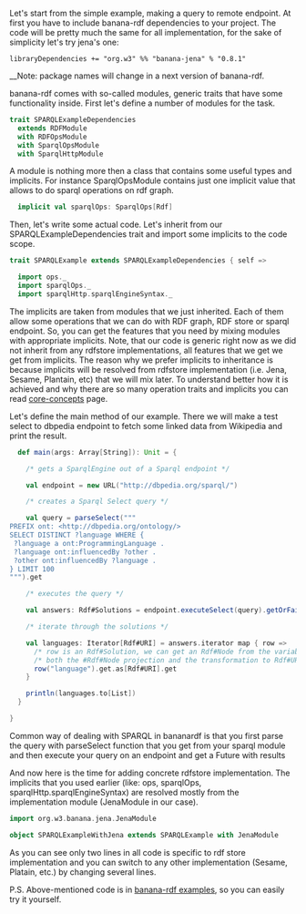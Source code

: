 Let's start from the simple example, making a query to remote endpoint. At first you have to include banana-rdf dependencies to your project. The code will be pretty much the same for all implementation, for the sake of simplicity let's try jena's one:
```
libraryDependencies += "org.w3" %% "banana-jena" % "0.8.1"
```
__Note: package names will change in a next version of banana-rdf.

banana-rdf comes with so-called modules, generic traits that have some functionality inside.
First let's define a number of modules for the task. 

```scala
trait SPARQLExampleDependencies
  extends RDFModule
  with RDFOpsModule
  with SparqlOpsModule
  with SparqlHttpModule
```
A module is nothing more then a class that contains some useful types and implicits. For instance SparqlOpsModule contains just one implicit value that allows to do sparql operations on rdf graph.
```scala
  implicit val sparqlOps: SparqlOps[Rdf]
```

Then, let's write some actual code. Let's inherit from our SPARQLExampleDependencies trait and import some implicits to the code scope.

```scala
trait SPARQLExample extends SPARQLExampleDependencies { self =>

  import ops._
  import sparqlOps._
  import sparqlHttp.sparqlEngineSyntax._
```
The implicits are taken from modules that we just inherited. Each of them allow some operations that we can do with RDF graph, RDF store or sparql endpoint. So, you can get the features that you need by mixing modules with appropriate implicits.
Note, that our code is generic right now as we did not inherit from any rdfstore implementations, all features that we get we get from implicits. The reason why we prefer implicits to inheritance is because implicits will be resolved from rdfstore implementation (i.e. Jena, Sesame, Plantain, etc) that we will mix later. To understand better how it is achieved and why there are so many operation traits and implicits you can read [core-concepts](https://github.com/banana-rdf/banana-rdf/wiki/Core-concepts) page.

Let's define the main method of our example. There we will make a test select to dbpedia endpoint to fetch some linked data from Wikipedia and print the result.
```scala
  def main(args: Array[String]): Unit = {

    /* gets a SparqlEngine out of a Sparql endpoint */

    val endpoint = new URL("http://dbpedia.org/sparql/")

    /* creates a Sparql Select query */

    val query = parseSelect("""
PREFIX ont: <http://dbpedia.org/ontology/>
SELECT DISTINCT ?language WHERE {
 ?language a ont:ProgrammingLanguage .
 ?language ont:influencedBy ?other .
 ?other ont:influencedBy ?language .
} LIMIT 100
""").get

    /* executes the query */

    val answers: Rdf#Solutions = endpoint.executeSelect(query).getOrFail()

    /* iterate through the solutions */

    val languages: Iterator[Rdf#URI] = answers.iterator map { row =>
      /* row is an Rdf#Solution, we can get an Rdf#Node from the variable name */
      /* both the #Rdf#Node projection and the transformation to Rdf#URI can fail in the Try type, hense the flatMap */
      row("language").get.as[Rdf#URI].get
    }

    println(languages.to[List])
  }

}
```
Common way of dealing with SPARQL in bananardf is that you first parse the query with parseSelect function that you get from your sparql module and then execute your query on an endpoint and get a Future with results

And now here is the time for adding concrete rdfstore implementation. The implicits that you used earlier (like: ops, sparqlOps,  sparqlHttp.sparqlEngineSyntax) are resolved mostly from the implementation module (JenaModule in our case).


```scala
import org.w3.banana.jena.JenaModule

object SPARQLExampleWithJena extends SPARQLExample with JenaModule
```
As you can see only two lines in all code is specific to rdf store implementation and you can switch to any other implementation (Sesame, Platain, etc.) by changing several lines. 

P.S. Above-mentioned code is in [banana-rdf examples](https://github.com/w3c/banana-rdf/tree/master/examples/src/main/scala/org/w3/banana/examples), so you can easily try it yourself.